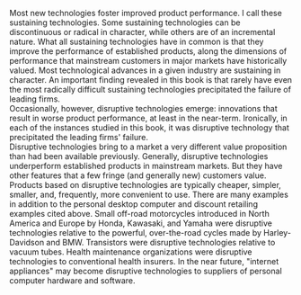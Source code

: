 Most new technologies foster improved product performance. I call these sustaining technologies. Some sustaining technologies can be discontinuous or radical in character, while others are of an incremental nature. What all sustaining technologies have in common is that they improve the performance of established products, along the dimensions of performance that mainstream customers in major markets have historically valued. Most technological advances in a given industry are sustaining in character. An important finding revealed in this book is that rarely have even the most radically difficult sustaining technologies precipitated the failure of leading firms.  
Occasionally, however, disruptive technologies emerge: innovations that result in worse product performance, at least in the near-term. Ironically, in each of the instances studied in this book, it was disruptive technology that precipitated the leading firms' failure.  
Disruptive technologies bring to a market a very different value proposition than had been available previously. Generally, disruptive technologies underperform established products in mainstream markets. But they have other features that a few fringe (and generally new) customers value. Products based on disruptive technologies are typically cheaper, simpler, smaller, and, frequently, more convenient to use. There are many examples in addition to the personal desktop computer and discount retailing examples cited above. Small off-road motorcycles introduced in North America and Europe by Honda, Kawasaki, and Yamaha were disruptive technologies relative to the powerful, over-the-road cycles made by Harley-Davidson and BMW. Transistors were disruptive technologies relative to vacuum tubes. Health maintenance organizations were disruptive technologies to conventional health insurers. In the near future, "internet appliances" may become disruptive technologies to suppliers of personal computer hardware and software.  
 